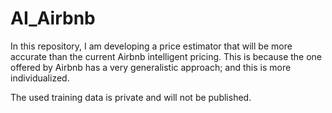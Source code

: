 # AI_Airbnb

In this repository, I am developing a price estimator that will be more accurate than the current Airbnb intelligent pricing. This is because the one offered by Airbnb has a very generalistic approach; and this is more individualized.

The used training data is private and will not be published.
